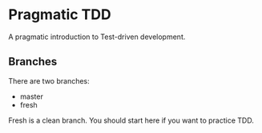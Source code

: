 # Pragmatic TDD

A pragmatic introduction to Test-driven development.

## Branches

There are two branches:

* master
* fresh

Fresh is a clean branch. You should start here if you want to practice TDD.